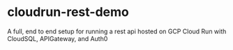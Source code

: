 # cloudrun-rest-demo
A full, end to end setup for running a rest api hosted on GCP Cloud Run with CloudSQL, APIGateway, and Auth0
